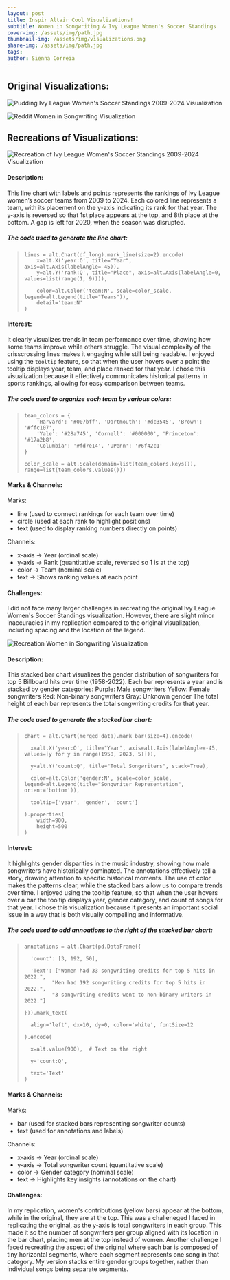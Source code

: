 ```yaml
---
layout: post
title: Inspir Altair Cool Visualizations!
subtitle: Women in Songwriting & Ivy League Women's Soccer Standings
cover-img: /assets/img/path.jpg
thumbnail-img: /assets/img/visualizations.png
share-img: /assets/img/path.jpg
tags: 
author: Sienna Correia
---
```

## Original Visualizations:
![Pudding Ivy League Women's Soccer Standings 2009-2024 Visualization](/assets/img/original_standings.png)

![Reddit Women in Songwriting Visualization](/assets/img/original_song.png)

## Recreations of Visualizations:
![Recreation of Ivy League Women's Soccer Standings 2009-2024 Visualization](/assets/img/soccer_standings.png)
#### Description:
This line chart with labels and points represents the rankings of Ivy League women’s soccer teams from 2009 to 2024. Each colored line represents a team, with its placement on the y-axis indicating its rank for that year. The y-axis is reversed so that 1st place appears at the top, and 8th place at the bottom. A gap is left for 2020, when the season was disrupted.

##### The code used to generate the line chart:
>     lines = alt.Chart(df_long).mark_line(size=2).encode(
>         x=alt.X('year:O', title="Year", axis=alt.Axis(labelAngle=-45)),
>         y=alt.Y('rank:Q', title="Place", axis=alt.Axis(labelAngle=0, values=list(range(1, 9)))), 
> 
>         color=alt.Color('team:N', scale=color_scale, legend=alt.Legend(title="Teams")),
>         detail='team:N'
>     )

#### Interest:
It clearly visualizes trends in team performance over time, showing how some teams improve while others struggle. The visual complexity of the crisscrossing lines makes it engaging while still being readable. I enjoyed using the `tooltip` feature, so that when the user hovers over a point the tooltip displays year, team, and place ranked for that year. I chose this visualization because it effectively communicates historical patterns in sports rankings, allowing for easy comparison between teams.

##### The code used to organize each team by various colors:
>     team_colors = {
>         'Harvard': '#007bff', 'Dartmouth': '#dc3545', 'Brown': '#ffc107',
>         'Yale': '#28a745', 'Cornell': '#000000', 'Princeton': '#17a2b8',
>         'Columbia': '#fd7e14', 'UPenn': '#6f42c1'
>     }
> 
>     color_scale = alt.Scale(domain=list(team_colors.keys()), range=list(team_colors.values()))


#### Marks & Channels:
Marks: 
- line (used to connect rankings for each team over time)
- circle (used at each rank to highlight positions)
- text (used to display ranking numbers directly on points)

Channels:
- x-axis → Year (ordinal scale)
- y-axis → Rank (quantitative scale, reversed so 1 is at the top)
- color → Team (nominal scale)
- text → Shows ranking values at each point

#### Challenges:
I did not face many larger challenges in recreating the original Ivy League Women's Soccer Standings visualization. However, there are slight minor inaccuracies in my replication compared to the original visualization, including spacing and the location of the legend. 

![Recreation Women in Songwriting Visualization](/assets/img/women_in_songwriting.png)
#### Description:
This stacked bar chart visualizes the gender distribution of songwriters for top 5 Billboard hits over time (1958-2022).
Each bar represents a year and is stacked by gender categories:
Purple: Male songwriters
Yellow: Female songwriters
Red: Non-binary songwriters
Gray: Unknown gender
The total height of each bar represents the total songwriting credits for that year.

##### The code used to generate the stacked bar chart:
>     chart = alt.Chart(merged_data).mark_bar(size=4).encode(
> 
>       x=alt.X('year:O', title="Year", axis=alt.Axis(labelAngle=-45, values=[y for y in range(1958, 2023, 5)])), 
>
>       y=alt.Y('count:Q', title="Total Songwriters", stack=True), 
>
>       color=alt.Color('gender:N', scale=color_scale, legend=alt.Legend(title="Songwriter Representation", orient='bottom')),
>
>       tooltip=['year', 'gender', 'count'] 
>
>     ).properties(
>         width=900,
>         height=500
>     )

#### Interest:
It highlights gender disparities in the music industry, showing how male songwriters have historically dominated. The annotations effectively tell a story, drawing attention to specific historical moments. The use of color makes the patterns clear, while the stacked bars allow us to compare trends over time. I enjoyed using the tooltip feature, so that when the user hovers over a bar the tooltip displays year, gender category, and count of songs for that year. I chose this visualization because it presents an important social issue in a way that is both visually compelling and informative.

##### The code used to add annoations to the right of the stacked bar chart: 
>     annotations = alt.Chart(pd.DataFrame({
>
>       'count': [3, 192, 50], 
>
>       'Text': ["Women had 33 songwriting credits for top 5 hits in 2022.",
>              "Men had 192 songwriting credits for top 5 hits in 2022.",
>              "3 songwriting credits went to non-binary writers in 2022."]
>
>     })).mark_text(
>
>       align='left', dx=10, dy=0, color='white', fontSize=12
>
>     ).encode(
>
>       x=alt.value(900),  # Text on the right
>
>       y='count:Q',
>
>       text='Text'
>     )

#### Marks & Channels:
Marks:
- bar (used for stacked bars representing songwriter counts)
- text (used for annotations and labels)

Channels:
- x-axis → Year (ordinal scale)
- y-axis → Total songwriter count (quantitative scale)
- color → Gender category (nominal scale)
- text → Highlights key insights (annotations on the chart)

#### Challenges:
In my replication, women's contributions (yellow bars) appear at the bottom, while in the original, they are at the top. This was a challeneged I faced in replicating the original, as the y-axis is total songwriters in each group. This made it so the number of songwriters per group aligned with its location in the bar chart, placing men at the top instead of women.
Another challenge I faced recreating the aspect of the original where each bar is composed of tiny horizontal segments, where each segment represents one song in that category. My version stacks entire gender groups together, rather than individual songs being separate segments.
